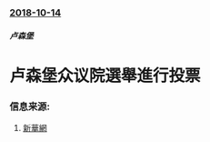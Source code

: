 ### [2018-10-14](/news/2018/10/14/index.md)

##### 卢森堡
# 卢森堡众议院選舉進行投票 




### 信息来源:

1. [新華網](http://www.xinhuanet.com/world/2018-10/15/c_1123557440.htm)
